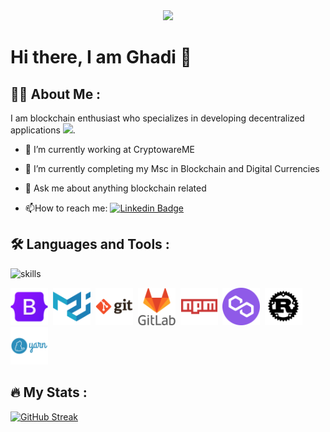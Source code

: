 <div id="header" align="center">
  <img src="https://media.giphy.com/media/bAQH7WXKqtIBrPs7sR/giphy.gif" width="150"/>
</div>

# Hi there, I am Ghadi 👋

## :man_technologist: About Me :
I am blockchain enthusiast who specializes in developing decentralized applications <img src="https://media.giphy.com/media/WUlplcMpOCEmTGBtBW/giphy.gif" width="30">.

- :telescope: I’m currently working at CryptowareME

- :seedling: I’m currently completing my Msc in Blockchain and Digital Currencies

- 💬 Ask me about anything blockchain related

- :mailbox:How to reach me: [![Linkedin Badge](https://img.shields.io/badge/-Ghadi-blue?style=flat&logo=Linkedin&logoColor=white)](https://www.linkedin.com/in/ghadi-mhawej/)

## :hammer_and_wrench: Languages and Tools :

 ![skills](https://skillicons.dev/icons?i=solidity,react,js,html,css,sass,ts,nodejs,git,figma,xd,vscode&theme=light)
<div>
    <img src="https://github.com/devicons/devicon/blob/master/icons/bootstrap/bootstrap-original.svg" title="Bootstrap" alt="Bootstrap" width="60" height="60"/>&nbsp;
  <img src="https://github.com/devicons/devicon/blob/master/icons/materialui/materialui-original.svg" title="Material UI" alt="Material UI" width="60" height="60"/>&nbsp;
  <img src="https://github.com/devicons/devicon/blob/master/icons/git/git-original-wordmark.svg" title="Git" **alt="Git" width="60" height="60"/>&nbsp;
    <img src="https://github.com/devicons/devicon/blob/master/icons/gitlab/gitlab-original-wordmark.svg" title="Gitlab" **alt="Gitlab" width="60" height="60"/>&nbsp;
    <img src="https://github.com/devicons/devicon/blob/master/icons/npm/npm-original-wordmark.svg" title="npm" **alt="npm" width="60" height="60"/>&nbsp;
    <img src="https://github.com/devicons/devicon/blob/master/icons/polygon/polygon-original.svg" title="Polygon" **alt="Polygon" width="60" height="60"/>&nbsp;
    <img src="https://github.com/devicons/devicon/blob/master/icons/rust/rust-plain.svg" title="Rust" **alt="Rust" width="60" height="60"/>&nbsp;
    <img src="https://github.com/devicons/devicon/blob/master/icons/yarn/yarn-original-wordmark.svg" title="Yarn" **alt="Yarn" width="60" height="60"/>&nbsp;
</div>

## :fire: My Stats :

[![GitHub Streak](http://github-readme-streak-stats.herokuapp.com?user=Ghadi8&theme=dark&background=000000)](https://git.io/streak-stats)






